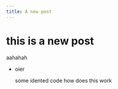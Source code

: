 ```yaml
---
title: A new post
---
```


# this is a new post

aahahah
- oier

    some idented code
    how does this work